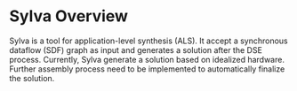 # Sylva Overview

Sylva is a tool for application-level synthesis (ALS). It accept a synchronous dataflow (SDF) graph as input and generates a solution after the DSE process. Currently, Sylva generate a solution based on idealized hardware. Further assembly process need to be implemented to automatically finalize the solution.
